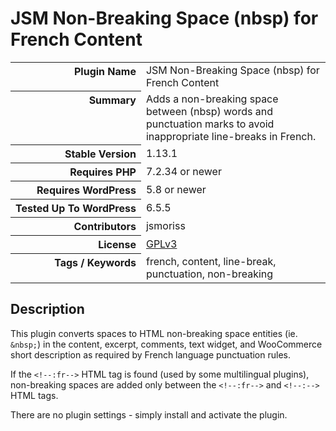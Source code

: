 <h1>JSM Non-Breaking Space (nbsp) for French Content</h1>

<table>
<tr><th align="right" valign="top" nowrap>Plugin Name</th><td>JSM Non-Breaking Space (nbsp) for French Content</td></tr>
<tr><th align="right" valign="top" nowrap>Summary</th><td>Adds a non-breaking space between (nbsp) words and punctuation marks to avoid inappropriate line-breaks in French.</td></tr>
<tr><th align="right" valign="top" nowrap>Stable Version</th><td>1.13.1</td></tr>
<tr><th align="right" valign="top" nowrap>Requires PHP</th><td>7.2.34 or newer</td></tr>
<tr><th align="right" valign="top" nowrap>Requires WordPress</th><td>5.8 or newer</td></tr>
<tr><th align="right" valign="top" nowrap>Tested Up To WordPress</th><td>6.5.5</td></tr>
<tr><th align="right" valign="top" nowrap>Contributors</th><td>jsmoriss</td></tr>
<tr><th align="right" valign="top" nowrap>License</th><td><a href="https://www.gnu.org/licenses/gpl.txt">GPLv3</a></td></tr>
<tr><th align="right" valign="top" nowrap>Tags / Keywords</th><td>french, content, line-break, punctuation, non-breaking</td></tr>
</table>

<h2>Description</h2>

<p>This plugin converts spaces to HTML non-breaking space entities (ie. <code>&amp;nbsp;</code>) in the content, excerpt, comments, text widget, and WooCommerce short description as required by French language punctuation rules.</p>

<p>If the <code>&lt;!--:fr--&gt;</code> HTML  tag is found (used by some multilingual plugins), non-breaking spaces are added only between the <code>&lt;!--:fr--&gt;</code> and <code>&lt;!--:--&gt;</code> HTML tags.</p>

<p>There are no plugin settings - simply install and activate the plugin.</p>

